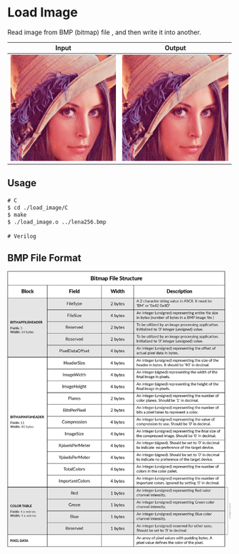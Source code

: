 # Load Image
Read image from BMP (bitmap) file , and then write it into another.

| Input                   | Output                  |
| ----------------------- | ----------------------- |
| ![input](./lena256.bmp) | ![output](./output.bmp) |

## Usage
```shell
# C
$ cd ./load_image/C
$ make
$ ./load_image.o ../lena256.bmp

# Verilog
```

## BMP File Format
![BMP format](./img/bitmap_format.png)